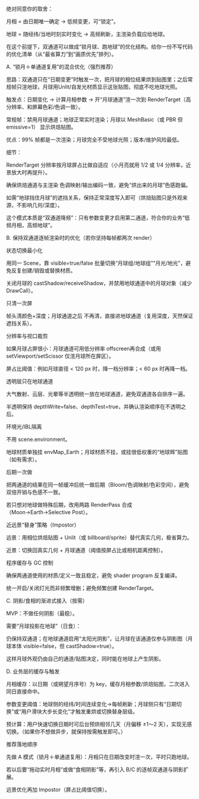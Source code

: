 绝对同意你的取舍：

月相 = 由日期唯一确定 → 低频变更，可“锁定”。

地球 = 随经纬/当地时刻实时变化 → 高频刷新，主渲染负载应给地球。

在这个前提下，双通道可以做成“锁月球、跑地球”的优化结构。给你一份不写代码的优化清单（从“最省算力”到“画质优先”排列）。

A. “锁月＋单通道复用”的混合优化（强烈推荐）

思路：双通道只在“日期变更”时触发一次，把月球的相位结果烘到贴图里；之后常规帧只渲地球，月球用Unlit/自发光材质显示这张贴图，彻底不吃地球光照。

触发点：日期变化 → 计算月相参数 → 开“月球通道”渲一次到 RenderTarget（高分辨率、和屏幕色彩/色调一致）。

常规帧：禁用月球通道；地球正常实时渲染；月球以 MeshBasic（或 PBR 但 emissive=1） 显示烘焙贴图。

优点：99% 帧都是一次渲染；月球完全不受地球光照；版本/维护风险最低。

细节：

RenderTarget 分辨率按月球屏占比做自适应（小月亮就用 1/2 或 1/4 分辨率，近景放大时再提升）。

确保烘焙通道与主渲染 色调映射/输出编码一致，避免“烘出来的月球”色感跑偏。

如需“地球挡住月球”的遮挡关系，保持正常深度写入即可（烘焙贴图只是外观来源，不影响几何/深度）。

这个模式本质是“双通道降频”：只有参数变更才启用第二通道，符合你的业务“低频月相，高频地球”。

B. 保持双通道逐帧渲染时的优化（若你坚持每帧都两次 render）

状态切换最小化

用同一 Scene，靠 visible=true/false 批量切换“月球组/地球组”“月光/地光”，避免反复创建/销毁或替换材质。

关闭月球的 castShadow/receiveShadow，并禁用地球通道中的月球对象（减少 DrawCall）。

只清一次屏

帧头清颜色+深度；月球通道之后 不再清，直接进地球通道（复用深度，天然保证遮挡关系）。

分辨率与视口裁剪

如果月球占屏很小：月球通道可用低分辨率 offscreen再合成（或用 setViewport/setScissor 仅渲月球所在屏区）。

屏占比阈值：例如月球直径 < 120 px 时，降一档分辨率；< 60 px 时再降一档。

透明层只在地球通道

大气散射、云层、光晕等半透明统一放在地球通道，避免双通道各自排序一遍。

半透明保持 depthWrite=false、depthTest=true，并确认渲染顺序在不透明之后。

环境光/IBL隔离

不用 scene.environment。

地球材质单独挂 envMap_Earth；月球材质不挂，或挂很低权重的“地球辉”贴图（如有需求）。

后期一次做

把两通道的结果在同一帧缓冲后统一做后期（Bloom/色调映射/色彩空间），避免双倍开销与色感不一致。

若只想对地球做特殊后期，改用两路 RenderPass 合成（Moon→Earth→Selective Post）。

近远景“替身”策略（Impostor）

远景：用相位烘焙贴图 + Unlit（或 billboard/sprite）替代真实几何，极省算力。

近景：切换回真实几何 + 月球通道（阈值按屏占比或相机距离控制）。

程序缓存与 GC 控制

确保两通道使用的材质/定义一致且稳定，避免 shader program 反复编译。

统一开启/关闭灯光而非频繁增删；避免频繁创建 RenderTarget。

C. 阴影/食相的渐进式接入（按需）

MVP：不做任何阴影（最稳）。

需要“月球投影在地球”（日食）：

仍保持双通道；在地球通道启用“太阳光阴影”，让月球在该通道仅参与阴影图（月球本体 visible=false，但 castShadow=true）。

这样月球外观仍由自己的通道/贴图决定，同时能在地球上产生阴影。

D. 业务层的缓存与触发

月相缓存：以日期（或朔望月序号）为 key，缓存月相参数/烘焙贴图，二次进入同日直接命中。

参数变更阈值：地球侧的经纬/时间连续变化→每帧刷新；月球侧只有“日期切换”或“用户滑块大步长变化”才触发重烘或切换替身层级。

预计算：用户快速切换日期时可后台预烘相邻几天（月偏移 ±1～2 天），实现无感切换。（如果你不想做异步，就保持按需触发即可。）

推荐落地顺序

先做 A 模式（锁月＋单通道复用）：月相只在日期改变时渲一次，平时只跑地球。

若以后要“拖动实时月相”或做“食相阴影”等，再引入 B/C 的逐帧双通道与阴影扩展。

远景优化再加 Impostor（屏占比阈值切换）。